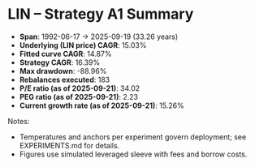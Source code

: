 # LIN – Strategy A1 Summary

- **Span**: 1992-06-17 → 2025-09-19 (33.26 years)
- **Underlying (LIN price) CAGR**: 15.03%
- **Fitted curve CAGR**: 14.87%
- **Strategy CAGR**: 16.39%
- **Max drawdown**: -88.96%
- **Rebalances executed**: 183
- **P/E ratio (as of 2025-09-21)**: 34.02
- **PEG ratio (as of 2025-09-21)**: 2.23
- **Current growth rate (as of 2025-09-21)**: 15.26%

Notes:

- Temperatures and anchors per experiment govern deployment; see EXPERIMENTS.md for details.
- Figures use simulated leveraged sleeve with fees and borrow costs.
